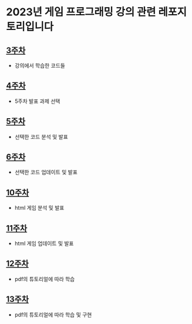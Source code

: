 # 2023년 게임 프로그래밍 강의 관련 레포지토리입니다


## [3주차](https://github.com/Choijake/game-programming/tree/main/week3)
- 강의에서 학습한 코드들

## [4주차](https://github.com/Choijake/game-programming/tree/main/week4)
- 5주차 발표 과제 선택
## [5주차](https://github.com/Choijake/game-programming/tree/main/week5)
- 선택한 코드 분석 및 발표
## [6주차](https://github.com/Choijake/game-programming/tree/main/week6)
- 선택한 코드 업데이트 및 발표
## [10주차](https://github.com/Choijake/game-programming/tree/main/week10)
- html 게임 분석 및 발표
## [11주차](https://github.com/Choijake/game-programming/tree/main/week11)
- html 게임 업데이트 및 발표
## [12주차](https://github.com/Choijake/game-programming/tree/main/week12)
- pdf의 튜토리얼에 따라 학습
## [13주차](https://github.com/Choijake/game-programming/tree/main/week13)
- pdf의 튜토리얼에 따라 학습 및 구현
